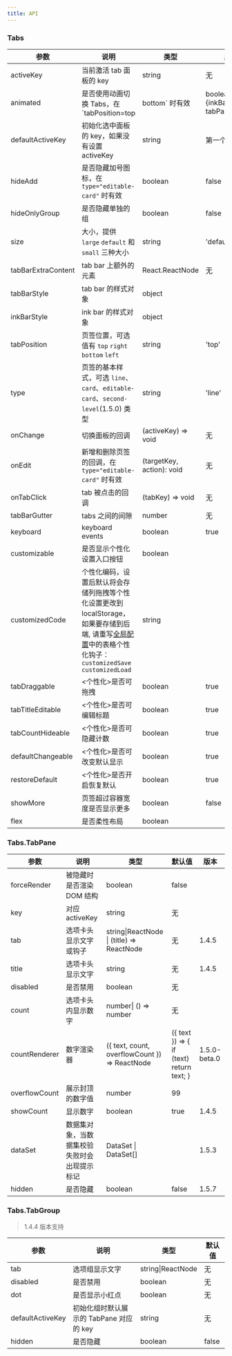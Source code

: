 ```yaml
---
title: API
---
```


### Tabs

| 参数 | 说明 | 类型 | 默认值 | 版本 |
| --- | --- | --- | --- | --- |
| activeKey | 当前激活 tab 面板的 key | string | 无 | |
| animated | 是否使用动画切换 Tabs，在 `tabPosition=top|bottom` 时有效 | boolean \| {inkBar:boolean, tabPane:boolean} | true, 当 type="card" 时为 false | |
| defaultActiveKey | 初始化选中面板的 key，如果没有设置 activeKey | string | 第一个面板 | |
| hideAdd | 是否隐藏加号图标，在 `type="editable-card"` 时有效 | boolean | false | |
| hideOnlyGroup | 是否隐藏单独的组 | boolean | false | 1.4.5 |
| size | 大小，提供 `large` `default` 和 `small` 三种大小 | string | 'default' | |
| tabBarExtraContent | tab bar 上额外的元素 | React.ReactNode | 无 | |
| tabBarStyle | tab bar 的样式对象 | object |  | |
| inkBarStyle | ink bar 的样式对象 | object |  | 1.4.5 |
| tabPosition | 页签位置，可选值有 `top` `right` `bottom` `left` | string | 'top' | |
| type | 页签的基本样式，可选 `line`、`card`、`editable-card`、`second-level`(1.5.0) 类型 | string | 'line' |
| onChange | 切换面板的回调 | (activeKey) => void | 无 | |
| onEdit | 新增和删除页签的回调，在 `type="editable-card"` 时有效 | (targetKey, action): void | 无 | |
| onTabClick | tab 被点击的回调 | (tabKey) => void | 无 | |
| tabBarGutter | tabs 之间的间隙 | number | 无 | |
| keyboard| keyboard events| boolean | true | |
| customizable | 是否显示个性化设置入口按钮  | boolean | | 1.4.5 |
| customizedCode | 个性化编码，设置后默认将会存储列拖拽等个性化设置更改到 localStorage，如果要存储到后端, 请重写[全局配置](/zh/procmp/configure/configure)中的表格个性化钩子： `customizedSave` `customizedLoad` | string | | 1.4.5 |
| tabDraggable | &lt;个性化&gt;是否可拖拽  | boolean | true | 1.5.0 |
| tabTitleEditable | &lt;个性化&gt;是否可编辑标题  | boolean | true | 1.5.0 |
| tabCountHideable | &lt;个性化&gt;是否可隐藏计数  | boolean | true | 1.5.0 |
| defaultChangeable | &lt;个性化&gt;是否可改变默认显示  | boolean | true | 1.5.0 |
| restoreDefault | &lt;个性化&gt;是否开启恢复默认  | boolean | true | 1.6.3 |
| showMore | 页签超过容器宽度是否显示更多 | boolean | false | 1.5.0-beta.0 |
| flex | 是否柔性布局 | boolean |  | 1.5.4 |

### Tabs.TabPane

| 参数        | 说明                      | 类型              | 默认值 | 版本 |
| ----------- | ------------------------- | ----------------- | ------ | ------ |
| forceRender | 被隐藏时是否渲染 DOM 结构 | boolean           | false  | |
| key         | 对应 activeKey            | string            | 无     | |
| tab         | 选项卡头显示文字或钩子          | string\|ReactNode \| (title) => ReactNode | 无     | 1.4.5 |
| title         | 选项卡头显示文字          | string | 无     | 1.4.5 |
| disabled         | 是否禁用          | boolean | 无     | |
| count         | 选项卡头内显示数字          | number\| () => number | 无     | |
| countRenderer | 数字渲染器 | ({ text, count, overflowCount }) => ReactNode | ({ text }) => { if (text) return text; } | 1.5.0-beta.0 |
| overflowCount         | 展示封顶的数字值         | number | 99     | |
| showCount         | 显示数字        | boolean | true     | 1.4.5 |
| dataSet	| 数据集对象，当数据集校验失败时会出现提示标记 | DataSet \| DataSet[] |  | 1.5.3 |
| hidden | 是否隐藏 | boolean  | false | 1.5.7 |

### Tabs.TabGroup

> 1.4.4 版本支持

| 参数        | 说明                      | 类型              | 默认值 |
| ----------- | ------------------------- | ----------------- | ------ |
| tab         | 选项组显示文字          | string\|ReactNode | 无     |
| disabled         | 是否禁用          | boolean | 无     |
| dot         | 是否显示小红点          | boolean | 无     |
| defaultActiveKey         | 初始化组时默认展示的 TabPane 对应的 key          | string | 无     |
| hidden | 是否隐藏 | boolean  | false | 1.5.7 |
